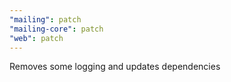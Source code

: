 ```yaml
---
"mailing": patch
"mailing-core": patch
"web": patch
---
```


Removes some logging and updates dependencies
